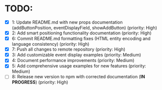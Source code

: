 # TODO:

- [x] 1: Update README.md with new props documentation (addButtonPosition, eventDisplayField, showAddButton) (priority: High)
- [x] 2: Add smart positioning functionality documentation (priority: High)
- [x] 6: Commit README.md formatting fixes (HTML entity encoding and language consistency) (priority: High)
- [x] 7: Push all changes to remote repository (priority: High)
- [x] 3: Add customizable event display examples (priority: Medium)
- [x] 4: Document performance improvements (priority: Medium)
- [x] 5: Add comprehensive usage examples for new features (priority: Medium)
- [ ] 8: Release new version to npm with corrected documentation (**IN PROGRESS**) (priority: High)
